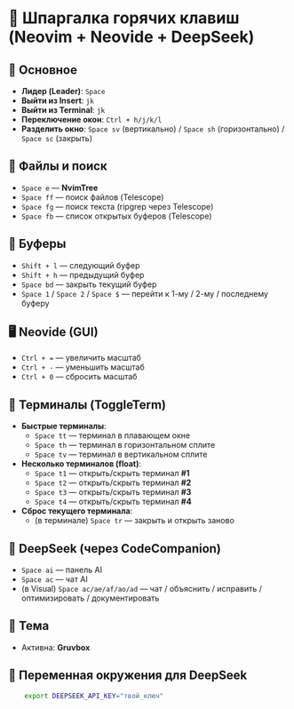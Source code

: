 # 📝 Шпаргалка горячих клавиш (Neovim + Neovide + DeepSeek)

## 🔑 Основное
- **Лидер (Leader)**: `Space`
- **Выйти из Insert**: `jk`
- **Выйти из Terminal**: `jk`
- **Переключение окон**: `Ctrl + h/j/k/l`
- **Разделить окно**: `Space sv` (вертикально) / `Space sh` (горизонтально) / `Space sc` (закрыть)

## 📂 Файлы и поиск
- `Space e` — **NvimTree**
- `Space ff` — поиск файлов (Telescope)
- `Space fg` — поиск текста (ripgrep через Telescope)
- `Space fb` — список открытых буферов (Telescope)

## 📑 Буферы
- `Shift + l` — следующий буфер
- `Shift + h` — предыдущий буфер
- `Space bd` — закрыть текущий буфер
- `Space 1` / `Space 2` / `Space $` — перейти к 1-му / 2-му / последнему буферу

## 🖥️ Neovide (GUI)
- `Ctrl + =` — увеличить масштаб
- `Ctrl + -` — уменьшить масштаб
- `Ctrl + 0` — сбросить масштаб

## 🧰 Терминалы (ToggleTerm)
- **Быстрые терминалы**:
  - `Space tt` — терминал в плавающем окне
  - `Space th` — терминал в горизонтальном сплите
  - `Space tv` — терминал в вертикальном сплите
- **Несколько терминалов (float)**:
  - `Space t1` — открыть/скрыть терминал **#1**
  - `Space t2` — открыть/скрыть терминал **#2**
  - `Space t3` — открыть/скрыть терминал **#3**
  - `Space t4` — открыть/скрыть терминал **#4**
- **Сброс текущего терминала**:
  - (в терминале) `Space tr` — закрыть и открыть заново

## 🤖 DeepSeek (через CodeCompanion)
- `Space ai` — панель AI
- `Space ac` — чат AI
- (в Visual) `Space ac/ae/af/ao/ad` — чат / объяснить / исправить / оптимизировать / документировать

## 🎨 Тема
- Активна: **Gruvbox**

## 🔑 Переменная окружения для DeepSeek
```bash
    export DEEPSEEK_API_KEY="твой_ключ"


